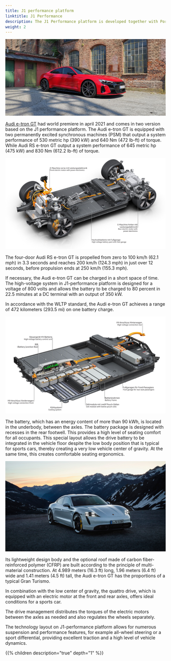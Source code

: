 ```yaml
---
title: J1 performance platform
linktitle: J1 Performance
description: The J1 Performance platform is developed together with Porsche and used for the e-tron GT and RS e-tron GT.
weight: 2
---
```


![Audi e-tron GT](../../../models/e-tron-gt/exterior/paint/paint_tangored_2.jpg "Audi e-tron GT")

[Audi e-tron GT](../../../models/e-tron-gt) had world premiere in april 2021 and comes in two version based on the J1 performance platform.
The Audi e-tron GT is equipped with two permanently excited synchronous machines (PSM) that output a system performance of 530 metric hp (390 kW) and 640 Nm
(472 lb-ft) of torque.  While Audi RS e-tron GT output a system performance of 645 metric hp (475 kW) and 830 Nm (612.2 lb-ft) of torque.

![Drivetrain](drivetrain2.jpg "J1-performance drivetrain for Audi e-tron GT")

The four-door Audi RS e-tron GT is propelled from zero to 100 km/h (62.1 mph) in 3.3 seconds and reaches 200 km/h (124.3 mph) in just over 12 seconds, before propulsion 
ends at 250 km/h (155.3 mph).

If necessary, the Audi e-tron GT can be charged in a short space of time. The high-voltage system in J1-performance platform is designed for a voltage of 800 volts and allows the battery to be charged to 80 percent in 22.5 minutes at a DC terminal with an output of 350 kW.

In accordance with the WLTP standard, the Audi e-tron GT achieves a range of 472 kilometers (293.5 mi) on one battery charge.

![Battery](../../../models/e-tron-gt/drivetrain/battery/battery2.jpg "Audi e-tron GT battery with footwell")

The battery, which has an energy content of more than 90 kWh, is located in the underbody, between the axles. The battery package is designed with recesses in the rear footwell. This provides a high level of seating comfort for all occupants. This special layout allows the drive battery to be integrated in the vehicle floor despite the low body position that is typical for sports cars, thereby creating a very low vehicle center of gravity. At the same time, this creates comfortable seating ergonomics.

![Taycan](taycan.jpg "Porsche Taycan is built on J1-performance platform and share parts with Audi e-tron GT")

Its lightweight design body and the optional roof made of carbon fiber-reinforced polymer (CFRP) are
built according to the principle of multi-material construction. At 4.989 meters (16.3 ft) long,
1.96 meters (6.4 ft) wide and 1.41 meters (4.5 ft) tall, the  Audi e-tron GT has the proportions of a typical Gran Turismo.

In combination with the low center of gravity, the quattro drive, which is equipped with an electric motor at the front and rear axles, offers ideal conditions for a sports car.

The drive management distributes the torques of the electric motors between the axles as needed and also regulates the wheels separately.

The technology layout on J1-performance platform allows for numerous suspension and performance features, for example all-wheel steering or a sport differential, providing excellent traction and a high level of vehicle dynamics.

{{% children description="true" depth="1" %}}
